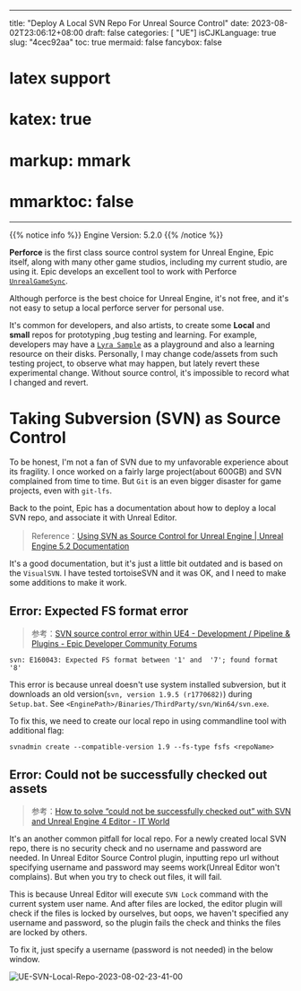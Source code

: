 
---
title: "Deploy A Local SVN Repo For Unreal Source Control"
date: 2023-08-02T23:06:12+08:00
draft: false
categories: [ "UE"]
isCJKLanguage: true
slug: "4cec92aa"
toc: true 
mermaid: false
fancybox: false
# latex support
# katex: true
# markup: mmark
# mmarktoc: false 
---

{{% notice info %}}
Engine Version: 5.2.0
{{% /notice %}}

**Perforce** is the first class source control system for Unreal Engine, Epic itself, along with many other game studios, including my current studio, are using it.
Epic develops an excellent tool to work with Perforce [`UnrealGameSync`](https://docs.unrealengine.com/4.26/en-US/ProductionPipelines/DeployingTheEngine/UnrealGameSync/).

Although perforce is the best choice for Unreal Engine, it's not free, and it's not easy to setup a local perforce server for personal use.

It's common for developers, and also artists, to create some **Local** and **small** repos for prototyping ,bug testing and learning.
For example, developers may have a [`Lyra Sample`](https://docs.unrealengine.com/5.1/en-US/lyra-sample-game-in-unreal-engine/) as a playground and also a learning resource on their disks.
Personally, I may change code/assets from such testing project, to observe what may happen, but lately revert these experimental change.
Without source control, it's impossible to record what I changed and revert.


# Taking Subversion (SVN) as Source Control

To be honest, I'm not a fan of SVN due to my unfavorable experience about its fragility.
I once worked on a fairly large project(about 600GB) and SVN complained from time to time.
But `Git` is an even bigger disaster for game projects, even with `git-lfs`.

Back to the point, Epic has a documentation about how to deploy a local SVN repo, and associate it with Unreal Editor.

> Reference：[Using SVN as Source Control for Unreal Engine | Unreal Engine 5.2 Documentation](https://docs.unrealengine.com/5.2/en-US/using-svn-as-source-control-for-unreal-engine/)

It's a good documentation, but it's just a little bit outdated and is based on the `VisualSVN`.
I have tested tortoiseSVN and it was OK, and I need to make some additions to make it work.


## Error: Expected FS format error

> 参考：[SVN source control error within UE4 - Development / Pipeline & Plugins - Epic Developer Community Forums](https://forums.unrealengine.com/t/svn-source-control-error-within-ue4/458469)

`svn: E160043: Expected FS format between '1' and  '7'; found format '8'  `

This error is because unreal doesn't use system installed subversion, but it downloads an old version(`svn, version 1.9.5 (r1770682)`) during `Setup.bat`.
See `<EnginePath>/Binaries/ThirdParty/svn/Win64/svn.exe`.

To fix this, we need to create our local repo in using commandline tool with additional flag:

```
svnadmin create --compatible-version 1.9 --fs-type fsfs <repoName>
```

## Error: Could not be successfully checked out assets

> 参考：[How to solve “could not be successfully checked out” with SVN and Unreal Engine 4 Editor - IT World](https://www.mirabulus.com/it/blog/2020/08/14/how-to-solve-%E2%80%9Ccould-not-be-successfully-checked-out%E2%80%9D-with-svn-and-unreal-engine-4-editor)

It's an another common pitfall for local repo.
For a newly created local SVN repo, there is no security check and no username and password are needed.
In Unreal Editor Source Control plugin, inputting repo url without specifying username and password may seems work(Unreal Editor won't complains).
But when you try to check out files, it will fail.

This is because Unreal Editor will execute `SVN Lock` command with the current system user name.
And after files are locked, the editor plugin will check if the files is locked by ourselves, but oops, we haven't specified any username and password, so the plugin fails the check and thinks the files are locked by others.

To fix it, just specify a username (password is not needed) in the below window.

![UE-SVN-Local-Repo-2023-08-02-23-41-00](https://img.blurredcode.com/img/UE-SVN-Local-Repo-2023-08-02-23-41-00.jpg?x-oss-process=style/compress)







